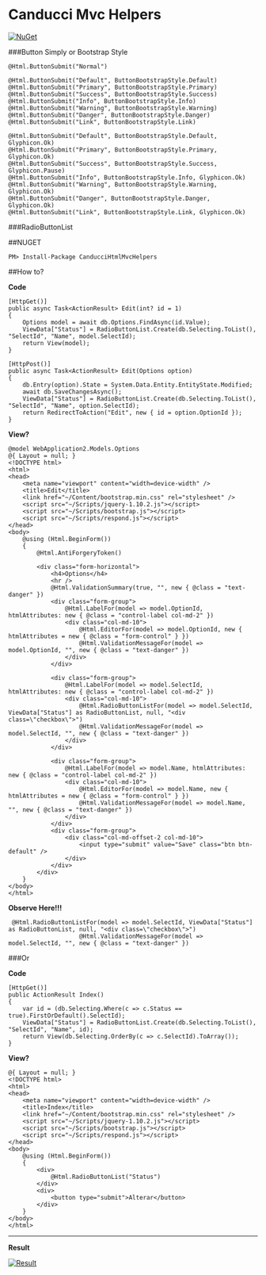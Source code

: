 # Canducci Mvc Helpers

[![NuGet](https://img.shields.io/nuget/v/CanducciHtmlMvcHelpers.svg?style=plastic&label=version)](https://www.nuget.org/packages/CanducciHtmlMvcHelpers/)

###Button Simply or Bootstrap Style

    @Html.ButtonSubmit("Normal")

    @Html.ButtonSubmit("Default", ButtonBootstrapStyle.Default)
    @Html.ButtonSubmit("Primary", ButtonBootstrapStyle.Primary)
    @Html.ButtonSubmit("Success", ButtonBootstrapStyle.Success)
    @Html.ButtonSubmit("Info", ButtonBootstrapStyle.Info)
    @Html.ButtonSubmit("Warning", ButtonBootstrapStyle.Warning)
    @Html.ButtonSubmit("Danger", ButtonBootstrapStyle.Danger)
    @Html.ButtonSubmit("Link", ButtonBootstrapStyle.Link)

    @Html.ButtonSubmit("Default", ButtonBootstrapStyle.Default, Glyphicon.Ok)
    @Html.ButtonSubmit("Primary", ButtonBootstrapStyle.Primary, Glyphicon.Ok)
    @Html.ButtonSubmit("Success", ButtonBootstrapStyle.Success, Glyphicon.Pause)
    @Html.ButtonSubmit("Info", ButtonBootstrapStyle.Info, Glyphicon.Ok)
    @Html.ButtonSubmit("Warning", ButtonBootstrapStyle.Warning, Glyphicon.Ok)
    @Html.ButtonSubmit("Danger", ButtonBootstrapStyle.Danger, Glyphicon.Ok)
    @Html.ButtonSubmit("Link", ButtonBootstrapStyle.Link, Glyphicon.Ok)


###RadioButtonList


##NUGET

```Csharp
PM> Install-Package CanducciHtmlMvcHelpers

```

##How to?

__Code__
```Csharp
[HttpGet()]
public async Task<ActionResult> Edit(int? id = 1)
{
    Options model = await db.Options.FindAsync(id.Value);
    ViewData["Status"] = RadioButtonList.Create(db.Selecting.ToList(), "SelectId", "Name", model.SelectId);
    return View(model);
}

[HttpPost()]
public async Task<ActionResult> Edit(Options option)
{
    db.Entry(option).State = System.Data.Entity.EntityState.Modified;
    await db.SaveChangesAsync();
    ViewData["Status"] = RadioButtonList.Create(db.Selecting.ToList(), "SelectId", "Name", option.SelectId);
    return RedirectToAction("Edit", new { id = option.OptionId });
}
```

__View?__
```Csharp
@model WebApplication2.Models.Options
@{ Layout = null; }
<!DOCTYPE html>
<html>
<head>
    <meta name="viewport" content="width=device-width" />
    <title>Edit</title>
    <link href="~/Content/bootstrap.min.css" rel="stylesheet" />
    <script src="~/Scripts/jquery-1.10.2.js"></script>
    <script src="~/Scripts/bootstrap.js"></script>
    <script src="~/Scripts/respond.js"></script>
</head>
<body>
    @using (Html.BeginForm())
    {
        @Html.AntiForgeryToken()
        
        <div class="form-horizontal">
            <h4>Options</h4>
            <hr />
            @Html.ValidationSummary(true, "", new { @class = "text-danger" })
            <div class="form-group">
                @Html.LabelFor(model => model.OptionId, htmlAttributes: new { @class = "control-label col-md-2" })
                <div class="col-md-10">
                    @Html.EditorFor(model => model.OptionId, new { htmlAttributes = new { @class = "form-control" } })
                    @Html.ValidationMessageFor(model => model.OptionId, "", new { @class = "text-danger" })
                </div>
            </div>
    
            <div class="form-group">
                @Html.LabelFor(model => model.SelectId, htmlAttributes: new { @class = "control-label col-md-2" })
                <div class="col-md-10">
                    @Html.RadioButtonListFor(model => model.SelectId, ViewData["Status"] as RadioButtonList, null, "<div class=\"checkbox\">")
                    @Html.ValidationMessageFor(model => model.SelectId, "", new { @class = "text-danger" })
                </div>
            </div>
    
            <div class="form-group">
                @Html.LabelFor(model => model.Name, htmlAttributes: new { @class = "control-label col-md-2" })
                <div class="col-md-10">
                    @Html.EditorFor(model => model.Name, new { htmlAttributes = new { @class = "form-control" } })
                    @Html.ValidationMessageFor(model => model.Name, "", new { @class = "text-danger" })
                </div>
            </div>    
            <div class="form-group">
                <div class="col-md-offset-2 col-md-10">
                    <input type="submit" value="Save" class="btn btn-default" />
                </div>
            </div>
        </div>
    }
</body>
</html>
```
__Observe Here!!!__
```Csharp
 @Html.RadioButtonListFor(model => model.SelectId, ViewData["Status"] as RadioButtonList, null, "<div class=\"checkbox\">")
                    @Html.ValidationMessageFor(model => model.SelectId, "", new { @class = "text-danger" })
```
###Or

__Code__
```Csharp
[HttpGet()]
public ActionResult Index()
{
    var id = (db.Selecting.Where(c => c.Status == true).FirstOrDefault().SelectId);
    ViewData["Status"] = RadioButtonList.Create(db.Selecting.ToList(), "SelectId", "Name", id);
    return View(db.Selecting.OrderBy(c => c.SelectId).ToArray());
}
```
__View?__
```Csharp
@{ Layout = null; }
<!DOCTYPE html>
<html>
<head>
    <meta name="viewport" content="width=device-width" />
    <title>Index</title>
    <link href="~/Content/bootstrap.min.css" rel="stylesheet" />
    <script src="~/Scripts/jquery-1.10.2.js"></script>
    <script src="~/Scripts/bootstrap.js"></script>
    <script src="~/Scripts/respond.js"></script>
</head>
<body>
    @using (Html.BeginForm())
    {
        <div>
            @Html.RadioButtonList("Status") 
        </div>
        <div>
            <button type="submit">Alterar</button>
        </div>
    }
</body>
</html>
```
___

__Result__

[![Result](http://i1308.photobucket.com/albums/s610/maryjanexique/ave-ave_zpsp1qs0wah.png)](https://www.nuget.org/packages/CanducciHtmlMvcHelpers/)
